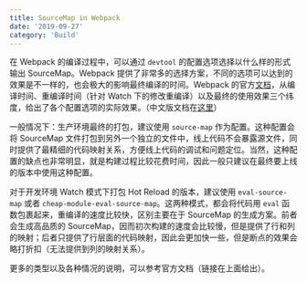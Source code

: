 ```yaml
---
title: SourceMap in Webpack
date: '2019-09-27'
category: 'Build'
---
```


在 Webpack 的编译过程中，可以通过 `devtool` 的配置选项选择以什么样的形式输出 SourceMap。Webpack 提供了非常多的选择方案，不同的选项可以达到的效果是不一样的，也会极大的影响最终编译的时间。Webpack 的官方[文档](https://webpack.js.org/configuration/devtool/)，从编译时间、重编译时间（针对 Watch 下的修改重编译）以及最终的使用效果三个纬度，给出了各个配置选项的实际效果。（中文版文档在[这里](https://webpack.docschina.org/configuration/devtool/)）

一般情况下：生产环境最终的打包，建议使用 `source-map` 作为配置。这种配置会将 SourceMap 文件打包到另外一个独立的文件中，线上代码不会暴露源文件，同时提供了最精细的代码映射关系，方便线上代码的调试和问题定位。当然，这种配置的缺点也非常明显，就是构建过程比较花费时间，因此一般只建议在最终要上线的版本中使用这种配置。

对于开发环境 Watch 模式下打包 Hot Reload 的版本，建议使用 `eval-source-map` 或者 `cheap-module-eval-source-map`。这两种模式，都会将代码用 `eval` 函数包裹起来，重编译的速度比较快，区别主要在于 SourceMap 的生成方案。前者会生成高品质的 SourceMap，因而初次构建的速度会比较慢，但是提供了行和列的映射；后者只提供了行层面的代码映射，因此会更加快一些，但是断点的效果会略打折扣（无法提供到列的映射关系）。

更多的类型以及各种情况的说明，可以参考官方文档（链接在上面给出）。
